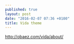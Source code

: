 ```yaml
---
published: true
layout: post
date: "2016-02-07 07:36 +0100"
title: Vida theme
---
```

<http://obaez.com/vida/about/>
